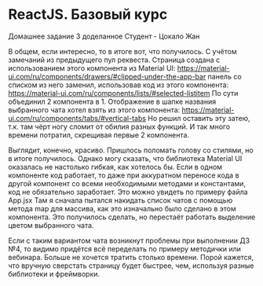 # ReactJS. Базовый курс
Домашнее задание 3 доделанное
Студент - Цокало Жан

В общем, если интересно, то в итоге вот, что получилось. С учётом замечаний из предыдущего пул реквеста.
Страница создана с использованием этого компонента из Material UI:
https://material-ui.com/ru/components/drawers/#clipped-under-the-app-bar
панель со списком из него заменил, использовав код из этого компонента:
https://material-ui.com/ru/components/lists/#selected-listitem
По сути объединил 2 компонента в 1.
Отображение в шапке названия выбранного чата хотел взять из этого компонента:
https://material-ui.com/ru/components/tabs/#vertical-tabs
Но решил оставить эту затею, т.к. там чёрт ногу сломит от обилия разных функций. И так много времени потратил, скрещивая первые 2 компонента.

Выглядит, конечно, красиво. Пришлось поломать голову со стилями, но в итоге получилось.
Однако могу сказать, что библиотека Material UI оказалась не настолько гибкая, как хотелось бы.
Если в одном компоненте код работает, то даже при аккуратном переносе кода в другой компонент со всеми необходимыми методами и константами, код не обязательно заработает. Это можно увидеть по примеру файла App.jsx
Там я сначала пытался накидать список чатов с помощью метода map для массива, как это изначально было сделано в этом компонента. Это получилось сделать, но перестаёт работать выделение цветом выбранного чата.

Если с таким вариантом чата возникнут проблемы при выполнении ДЗ №4, то видимо придётся всё переделать по примеру методички или вебинара. Больше не хочется тратить столько времени. Порой кажется, что вручную сверстать страницу будет быстрее, чем, используя разные библиотеки и фреймворки.